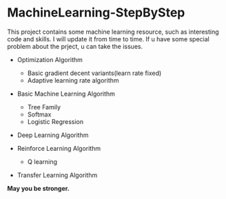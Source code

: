 # MachineLearning-StepByStep


This project contains some machine learning resource, such as interesting code and skills. I will update it from time to time.
If u have some special problem about the prject, u can take the issues.


- Optimization Algorithm
  - Basic gradient decent variants(learn rate fixed)
  - Adaptive learning rate algorithm
  
- Basic Machine Learning Algorithm
  - Tree Family
  - Softmax
  - Logistic Regression
  
- Deep Learning Algorithm
- Reinforce Learning Algorithm
  - Q learning
- Transfer Learning Algorithm


**May you be stronger.**
